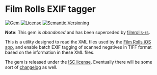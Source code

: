 # Film Rolls EXIF tagger

[![Gem](https://img.shields.io/gem/v/filmrolls)][release]
[![License](https://img.shields.io/github/license/urdh/filmrolls)](LICENSE.md)
[![Semantic Versioning](https://img.shields.io/badge/semver-2.0.0-blue)][semver]

**Note:** This gem is *abandoned* and has been superceded by [filmrolls-rs].

This is a utility designed to read the XML files used by the [Film Rolls iOS app][film-rolls], and enable batch EXIF tagging of scanned negatives in TIFF format based on the information in these XML files.

The gem is released under the [ISC license](LICENSE.md).
Eventually there will be some sort of [changelog](CHANGELOG.md) as well.

[film-rolls]: https://itunes.apple.com/se/app/film-rolls-app-for-film-photographers/id675626559
[semver]: http://semver.org/spec/v2.0.0.html

[release]: https://rubygems.org/gems/filmrolls

[filmrolls-rs]: https://github.com/urdh/filmrolls-rs
